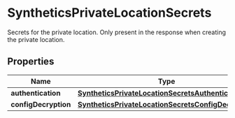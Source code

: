 

# SyntheticsPrivateLocationSecrets

Secrets for the private location. Only present in the response when creating the private location.
## Properties

Name | Type | Description | Notes
------------ | ------------- | ------------- | -------------
**authentication** | [**SyntheticsPrivateLocationSecretsAuthentication**](SyntheticsPrivateLocationSecretsAuthentication.md) |  |  [optional]
**configDecryption** | [**SyntheticsPrivateLocationSecretsConfigDecryption**](SyntheticsPrivateLocationSecretsConfigDecryption.md) |  |  [optional]



